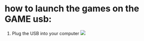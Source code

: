 # how to launch the games on the GAME usb:
1. Plug the USB into your computer
![](https://github.com/Tinkering-Townsperson/friendly-palm-tree/) 
